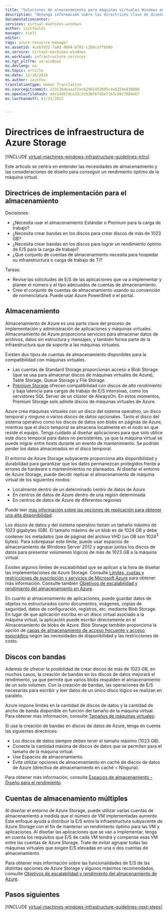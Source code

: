 ```yaml
---
title: "Soluciones de almacenamiento para máquinas virtuales Windows en Azure| Microsoft Docs"
description: "Obtenga información sobre las directrices clave de diseño e implementación para implementar soluciones de almacenamiento en los servicios de infraestructura de Azure."
documentationcenter: 
services: virtual-machines-windows
author: iainfoulds
manager: timlt
editor: 
tags: azure-resource-manager
ms.assetid: 4ceb7d32-7a0d-4004-b701-c2bbcaff6b0b
ms.service: virtual-machines-windows
ms.workload: infrastructure-services
ms.tgt_pltfrm: vm-windows
ms.devlang: na
ms.topic: article
ms.date: 12/16/2016
ms.author: iainfou
translationtype: Human Translation
ms.sourcegitcommit: 233116deaaaf2ac62981453b05c4a5254e836806
ms.openlocfilehash: e4c1dd67dce33c2cb30f6fd3e7163c68c7084e67
ms.lasthandoff: 01/31/2017


---
```

# <a name="azure-storage-infrastructure-guidelines"></a>Directrices de infraestructura de Azure Storage
[!INCLUDE [virtual-machines-windows-infrastructure-guidelines-intro](../../includes/virtual-machines-windows-infrastructure-guidelines-intro.md)]

Este artículo se centra en entender las necesidades de almacenamiento y las consideraciones de diseño para conseguir un rendimiento óptimo de la máquina virtual.

## <a name="implementation-guidelines-for-storage"></a>Directrices de implementación para el almacenamiento
Decisiones:

* ¿Necesita usar el almacenamiento Estándar o Premium para la carga de trabajo?
* ¿Necesita crear bandas en los discos para crear discos de más de 1023 GB?
* ¿Necesita crear bandas en los discos para lograr un rendimiento óptimo de E/S para la carga de trabajo?
* ¿Qué conjunto de cuentas de almacenamiento necesita para hospedar su infraestructura o carga de trabajo de TI?

Tareas:

* Revise las solicitudes de E/S de las aplicaciones que va a implementar y planee el número y el tipo adecuados de cuentas de almacenamiento.
* Cree el conjunto de cuentas de almacenamiento usando su convención de nomenclatura. Puede usar Azure PowerShell o el portal.

## <a name="storage"></a>Almacenamiento
Almacenamiento de Azure es una parte clave del proceso de implementación y administración de aplicaciones y máquinas virtuales. Almacenamiento de Azure proporciona servicios para almacenar datos de archivos, datos sin estructura y mensajes, y también forma parte de la infraestructura que da soporte a las máquinas virtuales.

Existen dos tipos de cuentas de almacenamiento disponibles para la compatibilidad con máquinas virtuales.

* Las cuentas de Standard Storage proporcionan acceso a Blob Storage (que se usa para almacenar discos de máquinas virtuales de Azure), Table Storage, Queue Storage y File Storage.
* [Premium Storage](../storage/storage-premium-storage.md) ofrecen compatibilidad con discos de alto rendimiento y baja latencia para cargas de trabajo de E/S intensivas, como los servidores SQL Server de un clúster de AlwaysOn. En estos momentos, Premium Storage solo admite discos de máquinas virtuales de Azure.

Azure crea máquinas virtuales con un disco del sistema operativo, un disco temporal y ninguno o varios discos de datos opcionales. Tanto el disco del sistema operativo como los discos de datos son blobs en páginas de Azure, mientras que el disco temporal se almacena localmente en el nodo en que reside el equipo. Tenga cuidado al diseñar aplicaciones para que solo utilice este disco temporal para datos no persistentes, ya que la máquina virtual se puede migrar entre hosts durante un evento de mantenimiento. Se podrían perder los datos almacenados en el disco temporal.

El entorno de Azure Storage subyacente proporciona alta disponibilidad y durabilidad para garantizar que los datos permanezcan protegidos frente a errores de hardware o mantenimientos no planeados. Al diseñar el entorno de Azure Storage, puede decidir replicar el almacenamiento de máquina virtual de los siguientes modos:

* Localmente dentro de un determinado centro de datos de Azure
* En centros de datos de Azure dentro de una región determinada
* En centros de datos de Azure de diferentes regiones

Puede leer [más información sobre las opciones de replicación para obtener una alta disponibilidad](../storage/storage-introduction.md#replication-for-durability-and-high-availability).

Los discos de datos y del sistema operativo tienen un tamaño máximo de 1023 gigabytes (GB). El tamaño máximo de un blob es de 1024 GB y debe contener los metadatos (pie de página) del archivo VHD (un GB son 1024<sup>3</sup> bytes). Para sobrepasar este límite, puede usar espacios de almacenamiento de Windows Server 2012 y agrupar juntos los discos de datos para presentar volúmenes lógicos de más de 1023 GB a la máquina virtual.

Existen algunos límites de escalabilidad que se aplican a la hora de diseñar las implementaciones de Azure Storage. Consulte [Límites, cuotas y restricciones de suscripción y servicios de Microsoft Azure](../azure-subscription-service-limits.md#storage-limits) para obtener más información. Consulte también [Objetivos de escalabilidad y rendimiento del almacenamiento en Azure](../storage/storage-scalability-targets.md).

En cuanto al almacenamiento de aplicaciones, puede guardar datos de objetos no estructurados como documentos, imágenes, copias de seguridad, datos de configuración, registros, etc. mediante Blob Storage. En lugar de que aplicación escriba en un disco virtual asociado a la máquina virtual, la aplicación puede escribir directamente en el Almacenamiento de blobs de Azure. Blob Storage también proporciona la opción de [capas de almacenamiento de acceso frecuente y acceso esporádico](../storage/storage-blob-storage-tiers.md) según las necesidades de disponibilidad y las restricciones de costo.

## <a name="striped-disks"></a>Discos con bandas
Además de ofrecer la posibilidad de crear discos de más de 1023 GB, en muchos casos, la creación de bandas en los discos de datos mejorará el rendimiento, ya que permite que varios blobs respalden el almacenamiento de un solo volumen. Con la creación de bandas, las operaciones de E/S necesarias para escribir y leer datos de un único disco lógico se realizan en paralelo.

Azure impone límites en la cantidad de discos de datos y la cantidad de ancho de banda disponible en función del tamaño de la máquina virtual. Para obtener más información, consulte [Tamaños de máquinas virtuales](virtual-machines-windows-sizes.md?toc=%2fazure%2fvirtual-machines%2fwindows%2ftoc.json).

Si usa la creación de bandas en discos de datos de Azure, tenga en cuenta las siguientes directrices:

* Los discos de datos siempre deben tener el tamaño máximo (1023 GB).
* Conecte la cantidad máxima de discos de datos que se permiten para el tamaño de la máquina virtual.
* Use Espacios de almacenamiento.
* Evite utilizar opciones de almacenamiento en caché de discos de datos de Azure (directiva de almacenamiento en caché = Ninguna).

Para obtener más información, consulte [Espacios de almacenamiento - Diseño para el rendimiento](http://social.technet.microsoft.com/wiki/contents/articles/15200.storage-spaces-designing-for-performance.aspx).

## <a name="multiple-storage-accounts"></a>Cuentas de almacenamiento múltiples
Al diseñar el entorno de Azure Storage, puede utilizar varias cuentas de almacenamiento a medida que el número de VM implementadas aumente. Este enfoque ayuda a distribuir la E/S entre la infraestructura subyacente de Azure Storage con el fin de mantener un rendimiento óptimo para las VM y aplicaciones. Al diseñar las aplicaciones que se van a implementar, tenga en cuenta los requisitos que E/S de cada VM tendrá y compense esas VM entre las cuentas de Azure Storage. Trate de evitar agrupar todas las máquinas virtuales que exigen E/S elevadas en una o dos cuentas de almacenamiento.

Para obtener más información sobre las funcionalidades de E/S de las distintas opciones de Azure Storage y algunos máximos recomendados, consulte [Objetivos de escalabilidad y rendimiento del almacenamiento de Azure](../storage/storage-scalability-targets.md).

## <a name="next-steps"></a>Pasos siguientes
[!INCLUDE [virtual-machines-windows-infrastructure-guidelines-next-steps](../../includes/virtual-machines-windows-infrastructure-guidelines-next-steps.md)]


